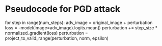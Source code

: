 # Pseudocode for PGD attack
for step in range(num_steps):
    adv_image = original_image + perturbation
    loss = -model(image=adv_image).logits.mean()
    perturbation += step_size * normalized_gradient(loss)
    perturbation = project_to_valid_range(perturbation, norm, epsilon)
